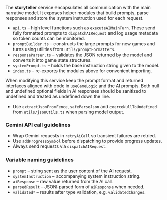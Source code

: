 The **storyteller** service encapsulates all communication with the main narrative model. It exposes helper modules that build prompts, parse responses and store the system instruction used for each request.

* `api.ts` – high level functions such as `executeAIMainTurn`. These send fully formatted prompts to `dispatchAIRequest` and log usage metadata so token counts can be monitored.
* `promptBuilder.ts` – constructs the large prompts for new games and turns using utilities from `utils/promptFormatters`.
* `responseParser.ts` – validates the JSON returned by the model and converts it into game state structures.
* `systemPrompt.ts` – holds the base instruction string given to the model.
* `index.ts` – re-exports the modules above for convenient importing.

When modifying this service keep the prompt format and returned interfaces aligned with code in `useGameLogic` and the AI prompts.
Both null and undefined optional fields in AI responses should be sanitized to undefined and treated as undefined down the line.
- Use `extractJsonFromFence`, `safeParseJson` and `coerceNullToUndefined` from `utils/jsonUtils.ts` when parsing model output.

### Gemini API call guidelines

- Wrap Gemini requests in `retryAiCall` so transient failures are retried.
- Use `addProgressSymbol` before dispatching to provide progress updates.
- Always send requests via `dispatchAIRequest`.

### Variable naming guidelines

- `prompt` – string sent as the user content of the AI request.
- `systemInstruction` – accompanying system instruction string.
- `aiResponse` – raw value returned from the AI call.
- `parsedResult` – JSON-parsed form of `aiResponse` when needed.
- `validated*` – results after type validation, e.g. `validatedChanges`.
